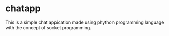 # chatapp
This is a simple chat appication made using phython programming language with the concept of socket programming.
